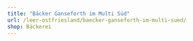 ```yaml
---
title: "Bäcker Ganseforth im Multi Süd"
url: /leer-ostfriesland/baecker-ganseforth-im-multi-sued/
shop: Bäckerei
---
```

